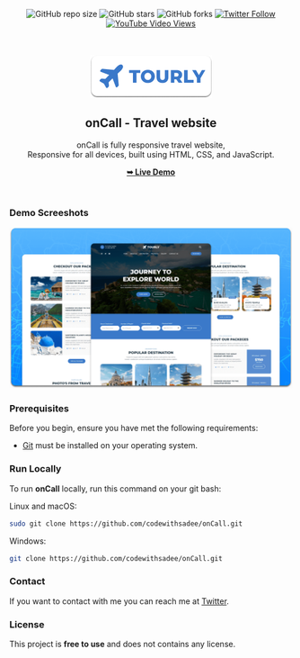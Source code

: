 <div align="center">
  
  ![GitHub repo size](https://img.shields.io/github/repo-size/codewithsadee/onCall)
  ![GitHub stars](https://img.shields.io/github/stars/codewithsadee/onCall?style=social)
  ![GitHub forks](https://img.shields.io/github/forks/codewithsadee/onCall?style=social)
[![Twitter Follow](https://img.shields.io/twitter/follow/codewithsadee_?style=social)](https://twitter.com/intent/follow?screen_name=codewithsadee_)
  [![YouTube Video Views](https://img.shields.io/youtube/views/FYFmQEpZywc?style=social)](https://youtu.be/FYFmQEpZywc)

  <br />
  <br />
  
  <img src="./readme-images/project-logo.png" />

  <h2 align="center">onCall - Travel website</h2>

  onCall is fully responsive travel website, <br />Responsive for all devices, built using HTML, CSS, and JavaScript.

  <a href="https://codewithsadee.github.io/onCall/"><strong>➥ Live Demo</strong></a>

</div>

<br />

### Demo Screeshots

![onCall Desktop Demo](./readme-images/desktop.png "Desktop Demo")

### Prerequisites

Before you begin, ensure you have met the following requirements:

* [Git](https://git-scm.com/downloads "Download Git") must be installed on your operating system.

### Run Locally

To run **onCall** locally, run this command on your git bash:

Linux and macOS:

```bash
sudo git clone https://github.com/codewithsadee/onCall.git
```

Windows:

```bash
git clone https://github.com/codewithsadee/onCall.git
```

### Contact

If you want to contact with me you can reach me at [Twitter](https://www.twitter.com/codewithsadee).

### License

This project is **free to use** and does not contains any license.
